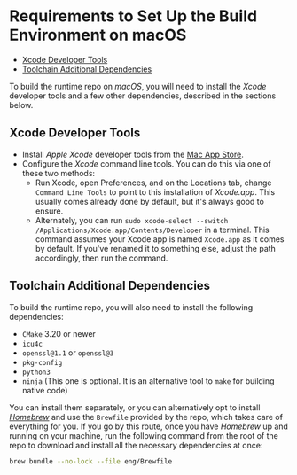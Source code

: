 # Requirements to Set Up the Build Environment on macOS

- [Xcode Developer Tools](#xcode-developer-tools)
- [Toolchain Additional Dependencies](#toolchain-additional-dependencies)

To build the runtime repo on *macOS*, you will need to install the *Xcode* developer tools and a few other dependencies, described in the sections below.

## Xcode Developer Tools

- Install *Apple Xcode* developer tools from the [Mac App Store](https://apps.apple.com/app/xcode/id497799835).
- Configure the *Xcode* command line tools. You can do this via one of these two methods:
  - Run Xcode, open Preferences, and on the Locations tab, change `Command Line Tools` to point to this installation of _Xcode.app_. This usually comes already done by default, but it's always good to ensure.
  - Alternately, you can run `sudo xcode-select --switch /Applications/Xcode.app/Contents/Developer` in a terminal. This command assumes your Xcode app is named `Xcode.app` as it comes by default. If you've renamed it to something else, adjust the path accordingly, then run the command.

## Toolchain Additional Dependencies

To build the runtime repo, you will also need to install the following dependencies:

- `CMake` 3.20 or newer
- `icu4c`
- `openssl@1.1` or `openssl@3`
- `pkg-config`
- `python3`
- `ninja` (This one is optional. It is an alternative tool to `make` for building native code)

You can install them separately, or you can alternatively opt to install *[Homebrew](https://brew.sh/)* and use the `Brewfile` provided by the repo, which takes care of everything for you. If you go by this route, once you have *Homebrew* up and running on your machine, run the following command from the root of the repo to download and install all the necessary dependencies at once:

```bash
brew bundle --no-lock --file eng/Brewfile
```
